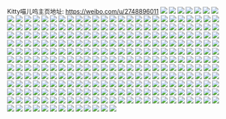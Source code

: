 Kitty喵儿呜主页地址: https://weibo.com/u/2748896011 
![](https://wx4.sinaimg.cn/mw2000/a3d8d30bgy1h9jwi6sanzj21400u0k1i.jpg) 
![](https://wx4.sinaimg.cn/mw2000/a3d8d30bgy1h9i5ezc5mnj20u01910xa.jpg) 
![](https://wx4.sinaimg.cn/mw2000/a3d8d30bgy1h9i5kifq90j20u01syakf.jpg) 
![](https://wx4.sinaimg.cn/mw2000/a3d8d30bgy1h9hkwpzb3jj21910u0agm.jpg) 
![](https://wx4.sinaimg.cn/mw2000/a3d8d30bgy1h9hkwq8cbjj20u019044a.jpg) 
![](https://wx4.sinaimg.cn/mw2000/a3d8d30bgy1h9hkwqi25fj21910u07bn.jpg) 
![](https://wx4.sinaimg.cn/mw2000/a3d8d30bgy1h9hkwqrg5vj21900u0gr7.jpg) 
![](https://wx4.sinaimg.cn/mw2000/a3d8d30bgy1h9hkws9fl7j20u011mtcw.jpg) 
![](https://wx4.sinaimg.cn/mw2000/a3d8d30bgy1h9hkwrz2kij21910u0tf4.jpg) 
![](https://wx4.sinaimg.cn/mw2000/a3d8d30bgy1h9g7edwwyxj20u00zwtko.jpg) 
![](https://wx4.sinaimg.cn/mw2000/a3d8d30bgy1h9g7eeopufj20u00wkjx6.jpg) 
![](https://wx4.sinaimg.cn/mw2000/a3d8d30bgy1h9g7efabooj21400u0tes.jpg) 
![](https://wx4.sinaimg.cn/mw2000/a3d8d30bgy1h9g7efuzi9j20u00yywkn.jpg) 
![](https://wx4.sinaimg.cn/mw2000/a3d8d30bgy1h9g7eh9a1jj20u00y9wkh.jpg) 
![](https://wx4.sinaimg.cn/mw2000/a3d8d30bgy1h9g7ehvz9tj20u00xkdlw.jpg) 
![](https://wx4.sinaimg.cn/mw2000/a3d8d30bgy1h9fznybwbzj20u013htgu.jpg) 
![](https://wx4.sinaimg.cn/mw2000/a3d8d30bgy1h9fznxgna5j20u0122gtd.jpg) 
![](https://wx4.sinaimg.cn/mw2000/a3d8d30bgy1h9fwcwobudj20u01sy7f7.jpg) 
![](https://wx4.sinaimg.cn/mw2000/a3d8d30bgy1h9fwcz4z02j20u01sytkh.jpg) 
![](https://wx4.sinaimg.cn/mw2000/a3d8d30bgy1h9f8cwpz33j20u01syq98.jpg) 
![](https://wx4.sinaimg.cn/mw2000/a3d8d30bly1h9cyqskza3j20u0140n4r.jpg) 
![](https://wx4.sinaimg.cn/mw2000/a3d8d30bly1h9cyqsckmrj20n00qzn03.jpg) 
![](https://wx4.sinaimg.cn/mw2000/a3d8d30bly1h9cyqsqm7mj20n00mrmy7.jpg) 
![](https://wx4.sinaimg.cn/mw2000/a3d8d30bly1h993bhtrwaj20u01hc7j9.jpg) 
![](https://wx4.sinaimg.cn/mw2000/a3d8d30bly1h993bi3137j20u01hcnb1.jpg) 
![](https://wx4.sinaimg.cn/mw2000/a3d8d30bly1h993bhkxgij20si1y9aer.jpg) 
![](https://wx4.sinaimg.cn/mw2000/a3d8d30bly1h99314lkt5j20u013ywmm.jpg) 
![](https://wx4.sinaimg.cn/mw2000/a3d8d30bly1h993138cfjj20u0142qau.jpg) 
![](https://wx4.sinaimg.cn/mw2000/a3d8d30bly1h98eldryu1j21aw0wiq8u.jpg) 
![](https://wx4.sinaimg.cn/mw2000/a3d8d30bly1h98eldxqq6j20ua0u0td6.jpg) 
![](https://wx4.sinaimg.cn/mw2000/a3d8d30bly1h98ele58hrj21l30wi116.jpg) 
![](https://wx4.sinaimg.cn/mw2000/a3d8d30bly1h97u459vftj20u00u077v.jpg) 
![](https://wx4.sinaimg.cn/mw2000/a3d8d30bly1h96wmjrgo9j20u01hc45p.jpg) 
![](https://wx4.sinaimg.cn/mw2000/a3d8d30bly1h95qmvf42hj20u01syqe4.jpg) 
![](https://wx4.sinaimg.cn/mw2000/a3d8d30bly1h95qmxi51zj20u01sy13i.jpg) 
![](https://wx4.sinaimg.cn/mw2000/a3d8d30bly1h95qmxuswnj20u0140whn.jpg) 
![](https://wx4.sinaimg.cn/mw2000/a3d8d30bly1h95qmxzz79j20u0140jua.jpg) 
![](https://wx4.sinaimg.cn/mw2000/a3d8d30bly1h95qmy6gpcj20u0140ju7.jpg) 
![](https://wx4.sinaimg.cn/mw2000/a3d8d30bly1h95qmyc7i5j20u0140juk.jpg) 
![](https://wx4.sinaimg.cn/mw2000/a3d8d30bly1h94yb34h90j218y0u00xn.jpg) 
![](https://wx4.sinaimg.cn/mw2000/a3d8d30bly1h94yb3c5n3j218y0u043n.jpg) 
![](https://wx4.sinaimg.cn/mw2000/a3d8d30bly1h94yb3j3y3j218y0u0dm8.jpg) 
![](https://wx4.sinaimg.cn/mw2000/a3d8d30bly1h94f47z1vxj20u010kgtt.jpg) 
![](https://wx4.sinaimg.cn/mw2000/a3d8d30bly1h93jnmooi7j20u0140k0f.jpg) 
![](https://wx4.sinaimg.cn/mw2000/a3d8d30bly1h92el4t93jj20u01syjzq.jpg) 
![](https://wx4.sinaimg.cn/mw2000/a3d8d30bly1h92el8imj8j20u01syn53.jpg) 
![](https://wx4.sinaimg.cn/mw2000/a3d8d30bly1h92elc9cdfj20u01syaif.jpg) 
![](https://wx4.sinaimg.cn/mw2000/a3d8d30bly1h92elilbh3j20u01sy47a.jpg) 
![](https://wx4.sinaimg.cn/mw2000/a3d8d30bly1h92elmdinyj20u01sy7cj.jpg) 
![](https://wx4.sinaimg.cn/mw2000/a3d8d30bly1h92el1gc1mj20u01sywn0.jpg) 
![](https://wx4.sinaimg.cn/mw2000/a3d8d30bly1h92elpmyt6j20u01sywms.jpg) 
![](https://wx4.sinaimg.cn/mw2000/a3d8d30bly1h8zzjvyrk2j20u01180yv.jpg) 
![](https://wx4.sinaimg.cn/mw2000/a3d8d30bly1h8zzjvsrr6j20u00u0dk8.jpg) 
![](https://wx4.sinaimg.cn/mw2000/a3d8d30bly1h8z8j3k6uvj21sy0u0afr.jpg) 
![](https://wx4.sinaimg.cn/mw2000/a3d8d30bly1h8ylf4zhx5j20sg0izdij.jpg) 
![](https://wx4.sinaimg.cn/mw2000/a3d8d30bly1h8xyugsqysj20u0140n3v.jpg) 
![](https://wx4.sinaimg.cn/mw2000/a3d8d30bly1h8wbvjryqrj20u01sy42t.jpg) 
![](https://wx4.sinaimg.cn/mw2000/a3d8d30bly1h8wbviyq04j20u01syq6f.jpg) 
![](https://wx4.sinaimg.cn/mw2000/a3d8d30bly1h8uiglvdv7j20ui0u0who.jpg) 
![](https://wx4.sinaimg.cn/mw2000/a3d8d30bly1h8rpvi2y2pj20u014078b.jpg) 
![](https://wx4.sinaimg.cn/mw2000/a3d8d30bly1h8rpvg3dp0j20u01dvtf2.jpg) 
![](https://wx4.sinaimg.cn/mw2000/a3d8d30bly1h8qx8apnrpj20u0138tgm.jpg) 
![](https://wx4.sinaimg.cn/mw2000/a3d8d30bly1h8qx88xfeaj20u014nq9u.jpg) 
![](https://wx4.sinaimg.cn/mw2000/a3d8d30bly1h8qx8bxaygj21400u07bd.jpg) 
![](https://wx4.sinaimg.cn/mw2000/a3d8d30bly1h8qx8dkd9tj20u014kqdb.jpg) 
![](https://wx4.sinaimg.cn/mw2000/a3d8d30bly1h8pmmez1srj20u01407dt.jpg) 
![](https://wx4.sinaimg.cn/mw2000/a3d8d30bly1h8pmmesnxnj20u019aaik.jpg) 
![](https://wx4.sinaimg.cn/mw2000/a3d8d30bly1h8pmmf7796j20u01aqaja.jpg) 
![](https://wx4.sinaimg.cn/mw2000/a3d8d30bly1h8oko3u0n3j20u0140tfo.jpg) 
![](https://wx4.sinaimg.cn/mw2000/a3d8d30bly1h8oko4270oj20u01407cp.jpg) 
![](https://wx4.sinaimg.cn/mw2000/a3d8d30bly1h8oetbsujlj213z09ctbo.jpg) 
![](https://wx4.sinaimg.cn/mw2000/a3d8d30bly1h8n2r78y0wj20u01syakk.jpg) 
![](https://wx4.sinaimg.cn/mw2000/a3d8d30bly1h8n2r4tptnj20u012045h.jpg) 
![](https://wx4.sinaimg.cn/mw2000/a3d8d30bly1h8n2r7oebkj20u012a45t.jpg) 
![](https://wx4.sinaimg.cn/mw2000/a3d8d30bly1h8n2r7v0t8j20u014b102.jpg) 
![](https://wx4.sinaimg.cn/mw2000/a3d8d30bly1h8glq6f5hij20u01e6aku.jpg) 
![](https://wx4.sinaimg.cn/mw2000/a3d8d30bly1h8glq7hf24j20u01e3gx8.jpg) 
![](https://wx4.sinaimg.cn/mw2000/a3d8d30bly1h8glqooujbj20u00u0afw.jpg) 
![](https://wx4.sinaimg.cn/mw2000/a3d8d30bly1h8ea8yr8ioj21900u07ca.jpg) 
![](https://wx4.sinaimg.cn/mw2000/a3d8d30bly1h8ea93y9w6j20u01907ab.jpg) 
![](https://wx4.sinaimg.cn/mw2000/a3d8d30bly1h8ea8z8mlqj20u0140aff.jpg) 
![](https://wx4.sinaimg.cn/mw2000/a3d8d30bly1h8ea91lv7sj218g0tn0yw.jpg) 
![](https://wx4.sinaimg.cn/mw2000/a3d8d30bly1h8ea91tx3lj20u0190grq.jpg) 
![](https://wx4.sinaimg.cn/mw2000/a3d8d30bly1h8d7eoygwcj20u014145c.jpg) 
![](https://wx4.sinaimg.cn/mw2000/a3d8d30bly1h8d7epgihmj20u00u00xq.jpg) 
![](https://wx4.sinaimg.cn/mw2000/a3d8d30bly1h8d7epyr05j20u013ywld.jpg) 
![](https://wx4.sinaimg.cn/mw2000/a3d8d30bly1h8d7eoiqvmj20u0190wlz.jpg) 
![](https://wx4.sinaimg.cn/mw2000/a3d8d30bly1h8d7eqs4qqj20u0190wls.jpg) 
![](https://wx4.sinaimg.cn/mw2000/a3d8d30bly1h8d7er9fwvj20tv18t462.jpg) 
![](https://wx4.sinaimg.cn/mw2000/a3d8d30bly1h8d7ersrkbj216l0twgsp.jpg) 
![](https://wx4.sinaimg.cn/mw2000/a3d8d30bly1h8d7esf8bfj20u012cqcq.jpg) 
![](https://wx4.sinaimg.cn/mw2000/a3d8d30bly1h8d7esuvqpj20o70wwdkg.jpg) 
![](https://wx4.sinaimg.cn/mw2000/a3d8d30bly1h8d6wpy1e5j20u014079r.jpg) 
![](https://wx4.sinaimg.cn/mw2000/a3d8d30bly1h897v0l77fj21400u0n4c.jpg) 
![](https://wx4.sinaimg.cn/mw2000/a3d8d30bly1h897v1iiukj20u0140tdm.jpg) 
![](https://wx4.sinaimg.cn/mw2000/a3d8d30bly1h82azjnvmgj20u01400zl.jpg) 
![](https://wx4.sinaimg.cn/mw2000/a3d8d30bly1h82azk3o4ej20u014jwlo.jpg) 
![](https://wx4.sinaimg.cn/mw2000/a3d8d30bly1h82azkivybj20u015tqbm.jpg) 
![](https://wx4.sinaimg.cn/mw2000/a3d8d30bly1h82azj930oj20u014gtfg.jpg) 
![](https://wx4.sinaimg.cn/mw2000/a3d8d30bly1h82azkzzj8j20u01407ct.jpg) 
![](https://wx4.sinaimg.cn/mw2000/a3d8d30bly1h82azlx4fxj20u015sjz5.jpg) 
![](https://wx4.sinaimg.cn/mw2000/a3d8d30bly1h81jqslen3j20u0140q96.jpg) 
![](https://wx4.sinaimg.cn/mw2000/a3d8d30bly1h81jqssk70j20u01407bl.jpg) 
![](https://wx4.sinaimg.cn/mw2000/a3d8d30bly1h81jqszp29j20u0159ag7.jpg) 
![](https://wx4.sinaimg.cn/mw2000/a3d8d30bly1h81jqt5dj4j20u013swlt.jpg) 
![](https://wx4.sinaimg.cn/mw2000/a3d8d30bly1h81jqte1pzj20u01730ze.jpg) 
![](https://wx4.sinaimg.cn/mw2000/a3d8d30bly1h81jqtwom5j20u015cdp6.jpg) 
![](https://wx4.sinaimg.cn/mw2000/a3d8d30bly1h814oqn18bj20u00u0n4k.jpg) 
![](https://wx4.sinaimg.cn/mw2000/a3d8d30bly1h814oqus95j20u00u0496.jpg) 
![](https://wx4.sinaimg.cn/mw2000/a3d8d30bly1h814or284tj21hc0u0q8w.jpg) 
![](https://wx4.sinaimg.cn/mw2000/a3d8d30bly1h814orr85dj20u01sy0xb.jpg) 
![](https://wx4.sinaimg.cn/mw2000/a3d8d30bly1h814oq2pk9j20u01sy0w3.jpg) 
![](https://wx4.sinaimg.cn/mw2000/a3d8d30bly1h814os3eb8j20u0140jw4.jpg) 
![](https://wx4.sinaimg.cn/mw2000/a3d8d30bly1h7yt0ddfjkj20u014044e.jpg) 
![](https://wx4.sinaimg.cn/mw2000/a3d8d30bly1h7yt0cy12zj20u01407a4.jpg) 
![](https://wx4.sinaimg.cn/mw2000/a3d8d30bly1h7yt0e0qjmj20u01407ae.jpg) 
![](https://wx4.sinaimg.cn/mw2000/a3d8d30bly1h7vh1cwcngj20u01sy13y.jpg) 
![](https://wx4.sinaimg.cn/mw2000/a3d8d30bly1h7vh1dcn75j20zk0qo44k.jpg) 
![](https://wx4.sinaimg.cn/mw2000/a3d8d30bly1h7ob961ijkj20m80tmn0q.jpg) 
![](https://wx4.sinaimg.cn/mw2000/a3d8d30bly1h7ob9673u2j20m80tmmzt.jpg) 
![](https://wx4.sinaimg.cn/mw2000/a3d8d30bly1h7obgqc9kxj20u013y107.jpg) 
![](https://wx4.sinaimg.cn/mw2000/a3d8d30bly1h7nerptg4dj20u01tl7f5.jpg) 
![](https://wx4.sinaimg.cn/mw2000/a3d8d30bly1h7j3q58va9j20u01syn8i.jpg) 
![](https://wx4.sinaimg.cn/mw2000/a3d8d30bly1h7hr9aosutj20u0140gtz.jpg) 
![](https://wx4.sinaimg.cn/mw2000/a3d8d30bly1h7hr9axmbkj21400u0apf.jpg) 
![](https://wx4.sinaimg.cn/mw2000/a3d8d30bly1h7hr9b6cayj20yf0u0k33.jpg) 
![](https://wx4.sinaimg.cn/mw2000/a3d8d30bly1h7hr9bsscuj20u00u07bn.jpg) 
![](https://wx4.sinaimg.cn/mw2000/a3d8d30bly1h7hr9ahy5rj20u00u0qbt.jpg) 
![](https://wx4.sinaimg.cn/mw2000/a3d8d30bly1h7hr9byz1qj20u00u0grh.jpg) 
![](https://wx4.sinaimg.cn/mw2000/a3d8d30bly1h7hr9cufa7j20u00u0gs3.jpg) 
![](https://wx4.sinaimg.cn/mw2000/a3d8d30bly1h7hr9d3ritj20u0140wiv.jpg) 
![](https://wx4.sinaimg.cn/mw2000/a3d8d30bly1h770qq6byaj20u0140djg.jpg) 
![](https://wx4.sinaimg.cn/mw2000/a3d8d30bly1h73lpomj0ij20u0140ah1.jpg) 
![](https://wx4.sinaimg.cn/mw2000/a3d8d30bly1h73lppymuvj21400u0goy.jpg) 
![](https://wx4.sinaimg.cn/mw2000/a3d8d30bly1h6ya0qgrsjj20u0199jyy.jpg) 
![](https://wx4.sinaimg.cn/mw2000/a3d8d30bly1h6ya0rk46hj20u0160dm6.jpg) 
![](https://wx4.sinaimg.cn/mw2000/a3d8d30bly1h6ya0r34aqj20u019hk0d.jpg) 
![](https://wx4.sinaimg.cn/mw2000/a3d8d30bly1h6ya0sqrtqj20u019htgg.jpg) 
![](https://wx4.sinaimg.cn/mw2000/a3d8d30bly1h6ya0pwdeyj20u0190act.jpg) 
![](https://wx4.sinaimg.cn/mw2000/a3d8d30bly1h6ya0t9l12j20u0190q56.jpg) 
![](https://wx4.sinaimg.cn/mw2000/a3d8d30bly1h6x4r1rn7rj20qh0y9tc9.jpg) 
![](https://wx4.sinaimg.cn/mw2000/a3d8d30bly1h6x4r1y80yj20u013b47p.jpg) 
![](https://wx4.sinaimg.cn/mw2000/a3d8d30bly1h6x4r2h1u7j20u013m0y8.jpg) 
![](https://wx4.sinaimg.cn/mw2000/a3d8d30bly1h6x4r2py1hj20u0140n3e.jpg) 
![](https://wx4.sinaimg.cn/mw2000/a3d8d30bly1h6x4r3am1tj20u0115myh.jpg) 
![](https://wx4.sinaimg.cn/mw2000/a3d8d30bly1h6x4r3hzyfj20u010z0tz.jpg) 
![](https://wx4.sinaimg.cn/mw2000/a3d8d30bly1h6w30hovivj20u00u0dja.jpg) 
![](https://wx4.sinaimg.cn/mw2000/a3d8d30bly1h6tp2x1fntj20u010644n.jpg) 
![](https://wx4.sinaimg.cn/mw2000/a3d8d30bly1h6tp2ywdlxj20u0140ah8.jpg) 
![](https://wx4.sinaimg.cn/mw2000/a3d8d30bly1h6tp2xa7muj20u01400ub.jpg) 
![](https://wx4.sinaimg.cn/mw2000/a3d8d30bly1h6tp2y1qh5j20u0140n80.jpg) 
![](https://wx4.sinaimg.cn/mw2000/a3d8d30bly1h6tp2yktj5j20u00u0n38.jpg) 
![](https://wx4.sinaimg.cn/mw2000/a3d8d30bly1h6re0nnjbaj20u00u0did.jpg) 
![](https://wx4.sinaimg.cn/mw2000/a3d8d30bly1h6re0napxhj20u00u0gru.jpg) 
![](https://wx4.sinaimg.cn/mw2000/a3d8d30bly1h6q7ha8133j20u0140wgh.jpg) 
![](https://wx4.sinaimg.cn/mw2000/a3d8d30bly1h6om9x4bg6j20u00u0tbm.jpg) 
![](https://wx4.sinaimg.cn/mw2000/a3d8d30bly1h6ns1zfg4aj20u00u0gt8.jpg) 
![](https://wx4.sinaimg.cn/mw2000/a3d8d30bly1h6ns2001ybj20u0140dlt.jpg) 
![](https://wx4.sinaimg.cn/mw2000/a3d8d30bly1h6ns21mfvij20zz0u0n4y.jpg) 
![](https://wx4.sinaimg.cn/mw2000/a3d8d30bly1h6ns25v7loj20u00u0ta0.jpg) 
![](https://wx4.sinaimg.cn/mw2000/a3d8d30bly1h6mrchreigj20u01sy7fi.jpg) 
![](https://wx4.sinaimg.cn/mw2000/a3d8d30bly1h6mrcrjkhpj20v10u0tae.jpg) 
![](https://wx4.sinaimg.cn/mw2000/a3d8d30bly1h6mrcsa8ppj20u00u0gu0.jpg) 
![](https://wx4.sinaimg.cn/mw2000/a3d8d30bly1h6mrct0p7mj20u00u0juw.jpg) 
![](https://wx4.sinaimg.cn/mw2000/a3d8d30bly1h6mrcr4lqlj20u00u0mzr.jpg) 
![](https://wx4.sinaimg.cn/mw2000/a3d8d30bly1h6maaxfwssj20u0140dmi.jpg) 
![](https://wx4.sinaimg.cn/mw2000/a3d8d30bly1h6l6voq2myj20u01sydr5.jpg) 
![](https://wx4.sinaimg.cn/mw2000/a3d8d30bly1h6l6w0sr81j20u01sygwu.jpg) 
![](https://wx4.sinaimg.cn/mw2000/a3d8d30bly1h6l6w39559j20u01syk2j.jpg) 
![](https://wx4.sinaimg.cn/mw2000/a3d8d30bly1h6j48q3v56j20u0140jwj.jpg) 
![](https://wx4.sinaimg.cn/mw2000/a3d8d30bly1h6gz2dojq9j20u0140wm4.jpg) 
![](https://wx4.sinaimg.cn/mw2000/a3d8d30bly1h6gz2dxkcrj20u01407c9.jpg) 
![](https://wx4.sinaimg.cn/mw2000/a3d8d30bly1h6gz2e634oj20u014076w.jpg) 
![](https://wx4.sinaimg.cn/mw2000/a3d8d30bly1h6gz2efwg2j20u015s77t.jpg) 
![](https://wx4.sinaimg.cn/mw2000/a3d8d30bly1h6gz2erwmlj20u0140din.jpg) 
![](https://wx4.sinaimg.cn/mw2000/a3d8d30bly1h6gz2f1x3sj20u0140jz1.jpg) 
![](https://wx4.sinaimg.cn/mw2000/a3d8d30bly1h6gz2debetj20u0140n4f.jpg) 
![](https://wx4.sinaimg.cn/mw2000/a3d8d30bly1h6gz2fcgpmj20u015s7ca.jpg) 
![](https://wx4.sinaimg.cn/mw2000/a3d8d30bly1h6gz2fm4e3j20u015sdnw.jpg) 
![](https://wx4.sinaimg.cn/mw2000/a3d8d30bly1h6b9j1eux4j233y1gthdu.jpg) 
![](https://wx4.sinaimg.cn/mw2000/a3d8d30bly1h69i79zi8uj20u01400tl.jpg) 
![](https://wx4.sinaimg.cn/mw2000/a3d8d30bly1h69i7a6b0vj20u014077f.jpg) 
![](https://wx4.sinaimg.cn/mw2000/a3d8d30bly1h69i78yc2qj20u0140acx.jpg) 
![](https://wx4.sinaimg.cn/mw2000/a3d8d30bly1h64dfy99olj20u0190dok.jpg) 
![](https://wx4.sinaimg.cn/mw2000/a3d8d30bly1h64dfz0mwbj20u018fk2o.jpg) 
![](https://wx4.sinaimg.cn/mw2000/a3d8d30bly1h64dfzrmimj20u0190adj.jpg) 
![](https://wx4.sinaimg.cn/mw2000/a3d8d30bly1h64dg0o2a5j20u0190jvd.jpg) 
![](https://wx4.sinaimg.cn/mw2000/a3d8d30bly1h62ubk5a6zj20u00wygua.jpg) 
![](https://wx4.sinaimg.cn/mw2000/a3d8d30bly1h62ubkdy9bj20u00xcag1.jpg) 
![](https://wx4.sinaimg.cn/mw2000/a3d8d30bly1h5wr2bpdcej20u01hckb3.jpg) 
![](https://wx4.sinaimg.cn/mw2000/a3d8d30bly1h5wr2bw928j20sp1f2q42.jpg) 
![](https://wx4.sinaimg.cn/mw2000/a3d8d30bly1h5wr2w4nc3j20wi1ycu0x.jpg) 
![](https://wx4.sinaimg.cn/mw2000/a3d8d30bly1h5or273scvj21hc0u0q8p.jpg) 
![](https://wx4.sinaimg.cn/mw2000/a3d8d30bly1h5lhmcsbbhj21cn0u0ag6.jpg) 
![](https://wx4.sinaimg.cn/mw2000/a3d8d30bly1h5kbcd7bqbj21oq0u0wrv.jpg) 
![](https://wx4.sinaimg.cn/mw2000/a3d8d30bgy1h5iawj1m50j20u00u00xo.jpg) 
![](https://wx4.sinaimg.cn/mw2000/a3d8d30bgy1h5i01i8xduj218z0u0tl9.jpg) 
![](https://wx4.sinaimg.cn/mw2000/a3d8d30bgy1h5i01jfkmzj212n0u010g.jpg) 
![](https://wx4.sinaimg.cn/mw2000/a3d8d30bly1h5gx0wc7d2j20u00u0af4.jpg) 
![](https://wx4.sinaimg.cn/mw2000/a3d8d30bly1h59lo50wkoj22fg38lb2c.jpg) 
![](https://wx4.sinaimg.cn/mw2000/a3d8d30bly1h58iuogrqjj20wi1yctvr.jpg) 
![](https://wx4.sinaimg.cn/mw2000/a3d8d30bly1h58iup6gdsj20dw080q3v.jpg) 
![](https://wx4.sinaimg.cn/mw2000/a3d8d30bly1h56f8tpqc7j20u01sy10q.jpg) 
![](https://wx4.sinaimg.cn/mw2000/a3d8d30bly1h4x8bwz2noj20u01400yh.jpg) 
![](https://wx4.sinaimg.cn/mw2000/a3d8d30bly1h4x8bxbf3aj20u0140wka.jpg) 
![](https://wx4.sinaimg.cn/mw2000/a3d8d30bly1h4x8bwiysrj20u0140jz4.jpg) 
![](https://wx4.sinaimg.cn/mw2000/a3d8d30bly1h4vxmskurqj20u01syaby.jpg) 
![](https://wx4.sinaimg.cn/mw2000/a3d8d30bly1h4uxmcqwbuj20u01syk22.jpg) 
![](https://wx4.sinaimg.cn/mw2000/a3d8d30bly1h4utz8loavj20u0140n3l.jpg) 
![](https://wx4.sinaimg.cn/mw2000/a3d8d30bly1h4utz9bv2mj20u0140afi.jpg) 
![](https://wx4.sinaimg.cn/mw2000/a3d8d30bly1h4utzasj7zj20u014046l.jpg) 
![](https://wx4.sinaimg.cn/mw2000/a3d8d30bly1h4utzbgfa5j20u0140ahy.jpg) 
![](https://wx4.sinaimg.cn/mw2000/a3d8d30bly1h4utzbx1tlj20u0140n4l.jpg) 
![](https://wx4.sinaimg.cn/mw2000/a3d8d30bly1h4utzcocktj20u014010w.jpg) 
![](https://wx4.sinaimg.cn/mw2000/a3d8d30bly1h4utzdde49j20u0140dnl.jpg) 
![](https://wx4.sinaimg.cn/mw2000/a3d8d30bly1h4uk83qqzrj20u01sydqm.jpg) 
![](https://wx4.sinaimg.cn/mw2000/a3d8d30bly1h4sxdid5ufj20u00u046a.jpg) 
![](https://wx4.sinaimg.cn/mw2000/a3d8d30bly1h4rm0rxrkbj20u01sydk9.jpg) 
![](https://wx4.sinaimg.cn/mw2000/a3d8d30bly1h4pd7qz8u8j20u0140qaj.jpg) 
![](https://wx4.sinaimg.cn/mw2000/a3d8d30bly1h4pd7rc4ksj20u0140aj2.jpg) 
![](https://wx4.sinaimg.cn/mw2000/a3d8d30bly1h4pd7qom87j20u014011m.jpg) 
![](https://wx4.sinaimg.cn/mw2000/a3d8d30bly1h4lw88ymvqj20u01sytca.jpg) 
![](https://wx4.sinaimg.cn/mw2000/a3d8d30bly1h4knun8947j20u013a44x.jpg) 
![](https://wx4.sinaimg.cn/mw2000/a3d8d30bly1h4knunhzfvj20u0146q6h.jpg) 
![](https://wx4.sinaimg.cn/mw2000/a3d8d30bly1h4knuntq6yj20u014ugou.jpg) 
![](https://wx4.sinaimg.cn/mw2000/a3d8d30bly1h4knuo3d3jj20u015ugor.jpg) 
![](https://wx4.sinaimg.cn/mw2000/a3d8d30bly1h4kb30vv96j22c02c01ky.jpg) 
![](https://wx4.sinaimg.cn/mw2000/a3d8d30bly1h4kb31rkjwj22c02c0npd.jpg) 
![](https://wx4.sinaimg.cn/mw2000/a3d8d30bly1h4kb32ymk1j22c02c0hdu.jpg) 
![](https://wx4.sinaimg.cn/mw2000/a3d8d30bly1h4kb34hp7ej22c02c01ky.jpg) 
![](https://wx4.sinaimg.cn/mw2000/a3d8d30bly1h4kb2zt3vqj22c02c0hdt.jpg) 
![](https://wx4.sinaimg.cn/mw2000/a3d8d30bly1h4kb35lzrdj22c02c0e82.jpg) 
![](https://wx4.sinaimg.cn/mw2000/a3d8d30bly1h4kb4z1y0vj20tu0tudky.jpg) 
![](https://wx4.sinaimg.cn/mw2000/a3d8d30bly1h4kb3820o9j22c02c0qv5.jpg) 
![](https://wx4.sinaimg.cn/mw2000/a3d8d30bly1h4ievjmb15j20u01sydip.jpg) 
![](https://wx4.sinaimg.cn/mw2000/a3d8d30bly1h4ie8sql0rj20u00u0teq.jpg) 
![](https://wx4.sinaimg.cn/mw2000/a3d8d30bly1h4ie8rwo2sj20tu0twn1x.jpg) 
![](https://wx4.sinaimg.cn/mw2000/a3d8d30bly1h4h7npe1z2j20u01em4a3.jpg) 
![](https://wx4.sinaimg.cn/mw2000/a3d8d30bly1h4h7nppqfmj20u01d4qay.jpg) 
![](https://wx4.sinaimg.cn/mw2000/a3d8d30bly1h4h7npyz9jj20u01d0aig.jpg) 
![](https://wx4.sinaimg.cn/mw2000/a3d8d30bly1h4h2592134j21no2697wh.jpg) 
![](https://wx4.sinaimg.cn/mw2000/a3d8d30bly1h4h25k3iqqj22c03407wi.jpg) 
![](https://wx4.sinaimg.cn/mw2000/a3d8d30bly1h4b7n7c55qj20u018rq6m.jpg) 
![](https://wx4.sinaimg.cn/mw2000/a3d8d30bly1h4b7n73a5yj20u01aan11.jpg) 
![](https://wx4.sinaimg.cn/mw2000/a3d8d30bly1h4b7n7kg2tj20u01c4q6k.jpg) 
![](https://wx4.sinaimg.cn/mw2000/a3d8d30bly1h4b72wfsvoj20u01sy79z.jpg) 
![](https://wx4.sinaimg.cn/mw2000/a3d8d30bly1h4b72vskxuj20u01sywli.jpg) 
![](https://wx4.sinaimg.cn/mw2000/a3d8d30bly1h4abfiuxppj20u012mq8k.jpg) 
![](https://wx4.sinaimg.cn/mw2000/a3d8d30bly1h4a9zkibgwj20u00wp11s.jpg) 
![](https://wx4.sinaimg.cn/mw2000/a3d8d30bly1h4a9zl7is5j20u00z17dw.jpg) 
![](https://wx4.sinaimg.cn/mw2000/a3d8d30bly1h4a9zk01crj20u00u042t.jpg) 
![](https://wx4.sinaimg.cn/mw2000/a3d8d30bly1h4a9zljzfjj20u00u00ws.jpg) 
![](https://wx4.sinaimg.cn/mw2000/a3d8d30bly1h4a9zlwc5dj20u00u00wv.jpg) 
![](https://wx4.sinaimg.cn/mw2000/a3d8d30bly1h4a9zm7u7yj20u00u0n06.jpg) 
![](https://wx4.sinaimg.cn/mw2000/a3d8d30bly1h4a9zmm9qwj20u00u0gor.jpg) 
![](https://wx4.sinaimg.cn/mw2000/a3d8d30bly1h4a9zn5s0gj20u00u0afe.jpg) 
![](https://wx4.sinaimg.cn/mw2000/a3d8d30bly1h4aa2wuvalj20u00u0dlx.jpg) 
![](https://wx4.sinaimg.cn/mw2000/a3d8d30bly1h49toez4l1j20u01sygt0.jpg) 
![](https://wx4.sinaimg.cn/mw2000/a3d8d30bly1h49toeqxu0j20u01sydl8.jpg) 
![](https://wx4.sinaimg.cn/mw2000/a3d8d30bly1h46sld9dzbj20u018vtci.jpg) 
![](https://wx4.sinaimg.cn/mw2000/a3d8d30bly1h46sldhnmuj20u014i77l.jpg) 
![](https://wx4.sinaimg.cn/mw2000/a3d8d30bly1h46slds62aj20u018y780.jpg) 
![](https://wx4.sinaimg.cn/mw2000/a3d8d30bly1h46slg5l6aj20u016fdiw.jpg) 
![](https://wx4.sinaimg.cn/mw2000/a3d8d30bly1h46slcycz6j20u0159n11.jpg) 
![](https://wx4.sinaimg.cn/mw2000/a3d8d30bly1h46smcpiqsj20u014zadi.jpg) 
![](https://wx4.sinaimg.cn/mw2000/a3d8d30bly1h45p8m4d1mj20u01hcgus.jpg) 
![](https://wx4.sinaimg.cn/mw2000/a3d8d30bly1h45p8mgrq5j20u01hck23.jpg) 
![](https://wx4.sinaimg.cn/mw2000/a3d8d30bly1h45p8msqplj20u01hcqaa.jpg) 
![](https://wx4.sinaimg.cn/mw2000/a3d8d30bly1h45p8n6285j20u01hc45n.jpg) 
![](https://wx4.sinaimg.cn/mw2000/a3d8d30bly1h45p8lpny2j21hc0u0tdw.jpg) 
![](https://wx4.sinaimg.cn/mw2000/a3d8d30bly1h45k1ghrrfj20u00zhtea.jpg) 
![](https://wx4.sinaimg.cn/mw2000/a3d8d30bly1h45k7qusmnj21hc0u0n2l.jpg) 
![](https://wx4.sinaimg.cn/mw2000/a3d8d30bly1h4565x0lcdj20u01sy48s.jpg) 
![](https://wx4.sinaimg.cn/mw2000/a3d8d30bly1h44jdylpg0j20u015278q.jpg) 
![](https://wx4.sinaimg.cn/mw2000/a3d8d30bly1h44jdz2zfdj20ou14tq6i.jpg) 
![](https://wx4.sinaimg.cn/mw2000/a3d8d30bly1h44jdzrxv3j20u0140td7.jpg) 
![](https://wx4.sinaimg.cn/mw2000/a3d8d30bly1h44je0czx9j20u0140n0y.jpg) 
![](https://wx4.sinaimg.cn/mw2000/a3d8d30bly1h44jdy2qgsj20u0140q76.jpg) 
![](https://wx4.sinaimg.cn/mw2000/a3d8d30bly1h449hmakuvj20u00u043u.jpg) 
![](https://wx4.sinaimg.cn/mw2000/a3d8d30bly1h4113exwypj20u00u0q8e.jpg) 
![](https://wx4.sinaimg.cn/mw2000/a3d8d30bly1h40rciha9zj20u01fedrn.jpg) 
![](https://wx4.sinaimg.cn/mw2000/a3d8d30bly1h40rciuwi3j20u01hc48r.jpg) 
![](https://wx4.sinaimg.cn/mw2000/a3d8d30bly1h3ztvjynx7j20wi08s74i.jpg) 
![](https://wx4.sinaimg.cn/mw2000/a3d8d30bly1h3zay47ghtj20u01baano.jpg) 
![](https://wx4.sinaimg.cn/mw2000/a3d8d30bly1h3ynt7fddqj20u0123ai0.jpg) 
![](https://wx4.sinaimg.cn/mw2000/a3d8d30bly1h3yo5fcx2kj20u018jgtu.jpg) 
![](https://wx4.sinaimg.cn/mw2000/a3d8d30bly1h3yoe2nrogj20u01syqda.jpg) 
![](https://wx4.sinaimg.cn/mw2000/a3d8d30bly1h3ybxet5uuj20u0140adi.jpg) 
![](https://wx4.sinaimg.cn/mw2000/a3d8d30bly1h3y543trnwj20u01f817n.jpg) 
![](https://wx4.sinaimg.cn/mw2000/a3d8d30bly1h3y5458ismj20u01elk4s.jpg) 
![](https://wx4.sinaimg.cn/mw2000/a3d8d30bly1h3xi5idqowj20u01hctmn.jpg) 
![](https://wx4.sinaimg.cn/mw2000/a3d8d30bly1h3vrnwxv0yj22c0340qv5.jpg) 
![](https://wx4.sinaimg.cn/mw2000/a3d8d30bly1h3u2zk8obcj20u00u0gs5.jpg) 
![](https://wx4.sinaimg.cn/mw2000/a3d8d30bly1h3szt2ic6lj20u01nfqcw.jpg) 
![](https://wx4.sinaimg.cn/mw2000/a3d8d30bly1h3szt1yq8tj20sg0pmn1r.jpg) 
